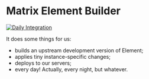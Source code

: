 # Matrix Element Builder

[![Daily Integration](https://github.com/innereq/matrix-element-builder/workflows/Daily%20Integration/badge.svg)](https://github.com/innereq/matrix-element-builder/actions?query=workflow%3A"Daily+Integration")

It does some things for us:

- builds an upstream development version of Element;
- applies tiny instance-specific changes;
- deploys to our servers;
- every day! Actually, every night, but whatever.
